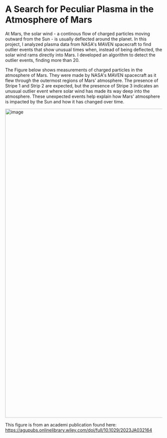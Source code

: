 # A Search for Peculiar Plasma in the Atmosphere of Mars

At Mars, the solar wind - a continous flow of charged particles moving outward from the Sun - is usually deflected around the planet. In this project, I analyzed plasma data from NASA's MAVEN spacecraft to find outlier events that show unusual times when, instead of being deflected, the solar wind rams directly into Mars. I developed an algorithm to detect the outlier events, finding more than 20.

The Figure below shows measurements of charged particles in the atmosphere of Mars. They were made by NASA's MAVEN spacecraft as it flew through the outermost regions of Mars' atmosphere. The presence of Stripe 1 and Strip 2 are expected, but the presence of Stripe 3 indicates an unusual outlier event where solar wind has made its way deep into the atmosphere. These unexpected events help explain how Mars' atmosphere is impacted by the Sun and how it has changed over time. 


<img width="990" alt="image" src="https://github.com/user-attachments/assets/60696c37-6781-43de-8a92-556123918c4c" />

This figure is from an academi publication found here: https://agupubs.onlinelibrary.wiley.com/doi/full/10.1029/2023JA032164
